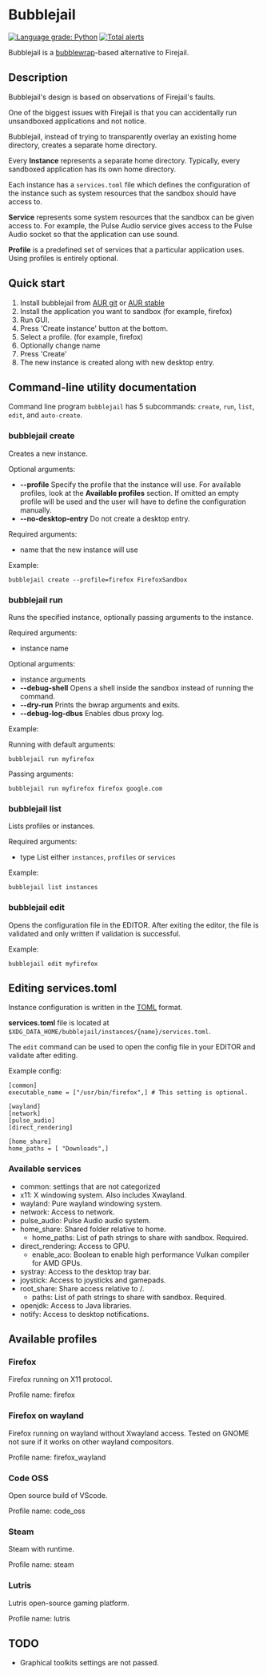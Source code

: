 # Bubblejail

[![Language grade: Python](https://img.shields.io/lgtm/grade/python/g/igo95862/bubblejail.svg?logo=lgtm&logoWidth=18)](https://lgtm.com/projects/g/igo95862/bubblejail/context:python)
[![Total alerts](https://img.shields.io/lgtm/alerts/g/igo95862/bubblejail.svg?logo=lgtm&logoWidth=18)](https://lgtm.com/projects/g/igo95862/bubblejail/alerts/)

Bubblejail is a [bubblewrap](https://github.com/containers/bubblewrap)-based alternative to Firejail.

## Description

Bubblejail's design is based on observations of Firejail's faults.

One of the biggest issues with Firejail is that you can accidentally run unsandboxed applications and not notice.

Bubblejail, instead of trying to transparently overlay an existing home directory, creates a separate home directory.

Every **Instance** represents a separate home directory. Typically, every sandboxed application has its own home directory.

Each instance has a `services.toml` file which defines the configuration of the instance such as system resources that the sandbox should have access to.

**Service** represents some system resources that the sandbox can be given access to. For example, the Pulse Audio service gives access to the Pulse Audio socket so that the application can use sound.

**Profile** is a predefined set of services that a particular application uses. Using profiles is entirely optional.

## Quick start

1. Install bubblejail from [AUR git](https://aur.archlinux.org/packages/bubblejail-git/) or [AUR stable](https://aur.archlinux.org/packages/bubblejail/)
1. Install the application you want to sandbox (for example, firefox)
1. Run GUI.
1. Press 'Create instance' button at the bottom.
1. Select a profile. (for example, firefox)
1. Optionally change name
1. Press 'Create'
1. The new instance is created along with new desktop entry.

## Command-line utility documentation

Command line program `bubblejail` has 5 subcommands: `create`, `run`, `list`, `edit`, and `auto-create`.

### bubblejail create

Creates a new instance.

Optional arguments:

* __--profile__ Specify the profile that the instance will use. For available profiles, look at the **Available profiles** section. If omitted an empty profile will be used and the user will have to define the configuration manually.
* __--no-desktop-entry__ Do not create a desktop entry.

Required arguments:

* name that the new instance will use

Example:

```
bubblejail create --profile=firefox FirefoxSandbox
```

### bubblejail run

Runs the specified instance, optionally passing arguments to the instance.

Required arguments:

* instance name

Optional arguments:

* instance arguments
* __--debug-shell__ Opens a shell inside the sandbox instead of running the command.
* __--dry-run__ Prints the bwrap arguments and exits.
* __--debug-log-dbus__ Enables dbus proxy log.

Example:

Running with default arguments:
```
bubblejail run myfirefox
```

Passing arguments:
```
bubblejail run myfirefox firefox google.com
```

### bubblejail list

Lists profiles or instances.

Required arguments:

* type List either `instances`, `profiles` or `services`

Example:

```
bubblejail list instances
```

### bubblejail edit

Opens the configuration file in the EDITOR. After exiting the editor, the file is validated and only written if validation is successful.

Example:

```
bubblejail edit myfirefox
```

## Editing services.toml

Instance configuration is written in the [TOML](https://github.com/toml-lang/toml) format.

**services.toml** file is located at `$XDG_DATA_HOME/bubblejail/instances/{name}/services.toml`.

The `edit` command can be used to open the config file in your EDITOR and validate after editing.

Example config:

```
[common]
executable_name = ["/usr/bin/firefox",] # This setting is optional.

[wayland]
[network]
[pulse_audio]
[direct_rendering]

[home_share]
home_paths = [ "Downloads",]
```

### Available services

* common: settings that are not categorized
* x11: X windowing system. Also includes Xwayland.
* wayland: Pure wayland windowing system.
* network: Access to network.
* pulse_audio: Pulse Audio audio system.
* home_share: Shared folder relative to home.
    * home_paths: List of path strings to share with sandbox. Required.
* direct_rendering: Access to GPU.
    * enable_aco: Boolean to enable high performance Vulkan compiler for AMD GPUs.
* systray: Access to the desktop tray bar.
* joystick: Access to joysticks and gamepads.
* root_share: Share access relative to /.
    * paths: List of path strings to share with sandbox. Required.
* openjdk: Access to Java libraries.
* notify: Access to desktop notifications.

## Available profiles

### Firefox

Firefox running on X11 protocol.

Profile name: firefox

### Firefox on wayland

Firefox running on wayland without Xwayland access. Tested on GNOME not sure if it works on other wayland compositors.

Profile name: firefox_wayland

### Code OSS

Open source build of VScode.

Profile name: code_oss

### Steam

Steam with runtime.

Profile name: steam

### Lutris

Lutris open-source gaming platform.

Profile name: lutris

## TODO

* Graphical toolkits settings are not passed.
